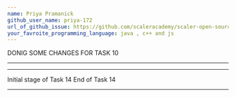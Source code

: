 ```yaml
---
name: Priya Pramanick
github_user_name: priya-172
url_of_github_issue: https://github.com/scaleracademy/scaler-open-source-september-challenge/issues/363
your_favroite_programming_language: java , c++ and js
---
```


DONIG SOME CHANGES FOR TASK 10

---
---
Initial stage of Task 14
End of Task 14

---
